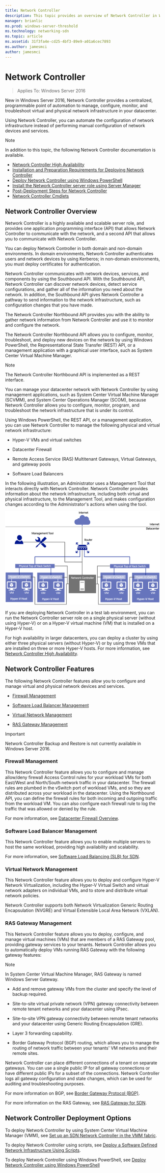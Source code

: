 ```yaml
---
title: Network Controller
description: This topic provides an overview of Network Controller in Windows Server 2016.
manager: brianlic
ms.prod: windows-server-threshold
ms.technology: networking-sdn
ms.topic: article
ms.assetid: 31f3fa4e-cd25-4bf3-89e9-a01a6cec7893
ms.author: jamesmci
author: jamesmci
---
```

# Network Controller

>Applies To: Windows Server 2016

New in  Windows Server 2016, Network Controller provides a centralized, programmable point of automation to manage, configure, monitor, and troubleshoot virtual and physical network infrastructure in your datacenter. 

Using Network Controller, you can automate the configuration of network infrastructure instead of performing manual configuration of network devices and services.

> [!NOTE]
> In addition to this topic, the following Network Controller documentation is available.
> - [Network Controller High Availability](network-controller-high-availability.md)
> - [Installation and Preparation Requirements for Deploying Network Controller](../../plan/Installation-and-Preparation-Requirements-for-Deploying-Network-Controller.md)  
> - [Deploy Network Controller using Windows PowerShell](../../deploy/Deploy-Network-Controller-using-Windows-PowerShell.md)  
> - [Install the Network Controller server role using Server Manager](Install-the-Network-Controller-server-role-using-Server-Manager.md)
> - [Post-Deployment Steps for Network Controller](post-deploy-steps-nc.md)
> - [Network Controller Cmdlets](https://technet.microsoft.com/library/mt576401.aspx) 

## <a name="bkmk_overview"></a>Network Controller Overview

Network Controller is a highly available and scalable server role, and provides one application programming interface \(API\) that allows Network Controller to communicate with the network, and a second API that allows you to communicate with Network Controller.

You can deploy Network Controller in both domain and non-domain environments. In domain environments, Network Controller authenticates users and network devices by using Kerberos; in non-domain environments, you must deploy certificates for authentication.

Network Controller communicates with network devices, services, and components by using the Southbound API. With the Southbound API, Network Controller can discover network devices, detect service configurations, and gather all of the information you need about the network. In addition, the Southbound API gives Network Controller a pathway to send information to the network infrastructure, such as configuration changes that you have made.

The Network Controller Northbound API provides you with the ability to gather network information from Network Controller and use it to monitor and configure the network.

The Network Controller Northbound API allows you to configure, monitor, troubleshoot, and deploy new devices on the network by using Windows PowerShell, the Representational State Transfer \(REST\) API, or a management application with a graphical user interface, such as System Center Virtual Machine Manager.

>[!NOTE]
>The Network Controller Northbound API is implemented as a REST interface.

You can manage your datacenter network with Network Controller by using management applications, such as System Center Virtual Machine Manager \(SCVMM\), and System Center Operations Manager \(SCOM\), because Network Controller allows you to configure, monitor, program, and troubleshoot the network infrastructure that is under its control.

Using Windows PowerShell, the REST API, or a management application, you can use Network Controller to manage the following physical and virtual network infrastructure:

- Hyper-V VMs and virtual switches

- Datacenter Firewall

- Remote Access Service \(RAS\) Multitenant Gateways, Virtual Gateways, and gateway pools

- Software Load Balancers

In the following illustration, an Administrator uses a Management Tool that interacts directly with Network Controller. Network Controller provides information about the network infrastructure, including both virtual and physical infrastructure, to the Management Tool, and makes configuration changes according to the Administrator's actions when using the tool.  

![Network Controller overview](../../../media/Network-Controller/NetController_overview.png)  

If you are deploying Network Controller in a test lab environment, you can run the Network Controller server role on a single physical server (without using Hyper-V) or on a Hyper-V virtual machine \(VM\) that is installed on a Hyper-V host.

For high availability in larger datacenters, you can deploy a cluster by using either three physical servers \(without Hyper-V\) or by using three VMs that are installed on three or more Hyper-V hosts. For more information, see [Network Controller High Availability](network-controller-high-availability.md).

## <a name="bkmk_features"></a>Network Controller Features

The following Network Controller features allow you to configure and manage virtual and physical network devices and services.  
  
-   [Firewall Management](#bkmk_firewall)  
  
-   [Software Load Balancer Management](#bkmk_slb)  
  
-   [Virtual Network Management](#bkmk_virtual)  
  
-   [RAS Gateway Management](#bkmk_gateway)

>[!IMPORTANT]
>Network Controller Backup and Restore is not currently available in Windows Server 2016.
  
### <a name="bkmk_firewall"></a>Firewall Management

This Network Controller feature allows you to configure and manage allow/deny firewall Access Control rules for your workload VMs for both East/West and North/South network traffic in your datacenter. The firewall rules are plumbed in the vSwitch port of workload VMs, and so they are distributed across your workload in the datacenter. Using the Northbound API, you can define the firewall rules for both incoming and outgoing traffic from the workload VM. You can also configure each firewall rule to log the traffic that was allowed or denied by the rule.  

For more information, see [Datacenter Firewall Overview](../../../sdn/technologies/network-function-virtualization/Datacenter-Firewall-Overview.md).

### <a name="bkmk_slb"></a>Software Load Balancer Management

This Network Controller feature allows you to enable multiple servers to host the same workload, providing high availability and scalability.  
  
For more information, see [Software Load Balancing &#40;SLB&#41; for SDN](../../../sdn/technologies/network-function-virtualization/Software-Load-Balancing--SLB--for-SDN.md).  
  
### <a name="bkmk_virtual"></a>Virtual Network Management

This Network Controller feature allows you to deploy and configure Hyper-V Network Virtualization, including the Hyper-V Virtual Switch and virtual network adapters on individual VMs, and to store and distribute virtual network policies.

Network Controller supports both Network Virtualization Generic Routing Encapsulation (NVGRE) and Virtual Extensible Local Area Network (VXLAN).

### <a name="bkmk_gateway"></a>RAS Gateway Management

This Network Controller feature allows you to deploy, configure, and manage virtual machines (VMs) that are members of a RAS Gateway pool, providing gateway services to your tenants. Network Controller allows you to automatically deploy VMs running RAS Gateway with the following gateway features:

> [!NOTE]
> In System Center Virtual Machine Manager, RAS Gateway is named Windows Server Gateway.

- Add and remove gateway VMs from the cluster and specify the level of backup required.

- Site-to-site virtual private network (VPN) gateway connectivity between remote tenant networks and your datacenter using IPsec.

- Site-to-site VPN gateway connectivity between remote tenant networks and your datacenter using Generic Routing Encapsulation (GRE).

- Layer 3 forwarding capability.

- Border Gateway Protocol (BGP) routing, which allows you to manage the routing of network traffic between your tenants' VM networks and their remote sites.

Network Controller can place different connections of a tenant on separate gateways. You can use a single public IP for all gateway connections or have different public IPs for a subset of the connections. Network Controller logs all gateway configuration and state changes, which can be used for auditing and troubleshooting purposes.

For more information on BGP, see [Border Gateway Protocol &#40;BGP&#41;](../../../remote-access/bgp/Border-Gateway-Protocol-BGP.md).

For more information on the RAS Gateway, see [RAS Gateway for SDN](../../../sdn/technologies/network-function-virtualization/RAS-Gateway-for-SDN.md).

## Network Controller Deployment Options

To deploy Network Controller by using System Center Virtual Machine Manager \(VMM\), see [Set up an SDN Network Controller in the VMM fabric](https://technet.microsoft.com/system-center-docs/vmm/scenario/sdn-network-controller).

To deploy Network Controller using scripts, see [Deploy a Software Defined Network Infrastructure Using Scripts](../../deploy/Deploy-a-Software-Defined-Network-infrastructure-using-scripts.md).

To deploy Network Controller using Windows PowerShell, see [Deploy Network Controller using Windows PowerShell](../../deploy/Deploy-Network-Controller-using-Windows-PowerShell.md)
